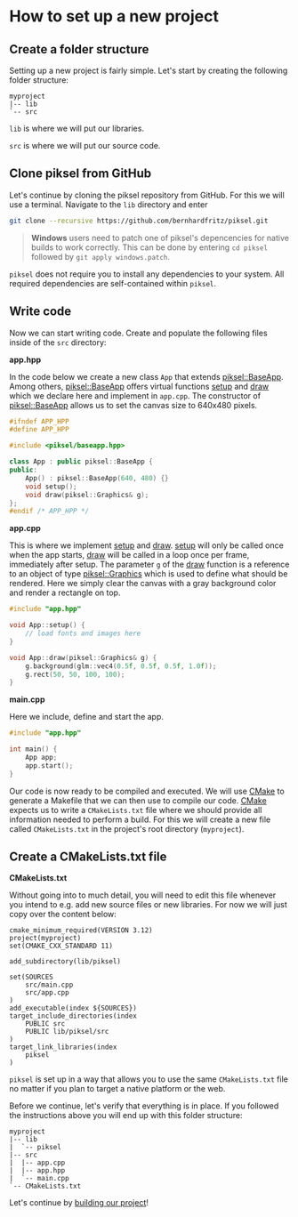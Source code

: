 # How to set up a new project

## Create a folder structure

Setting up a new project is fairly simple. Let's start by creating the following folder structure:

```
myproject
|-- lib
`-- src
```

`lib` is where we will put our libraries.

`src` is where we will put our source code.

## Clone piksel from GitHub

Let's continue by cloning the piksel repository from GitHub. For this we will use a terminal. Navigate to the `lib` directory and enter

```bash
git clone --recursive https://github.com/bernhardfritz/piksel.git
```

>**Windows** users need to patch one of piksel's depencencies for native builds to work correctly. This can be done by entering `cd piksel` followed by `git apply windows.patch`.

`piksel` does not require you to install any dependencies to your system. All required dependencies are self-contained within `piksel`.

## Write code

Now we can start writing code. Create and populate the following files inside of the `src` directory:

**app.hpp**

In the code below we create a new class `App` that extends [piksel::BaseApp](reference/baseapp.md). Among others, [piksel::BaseApp](reference/baseapp.md) offers virtual functions [setup](reference/baseapp.md#setup) and [draw](reference/baseapp.md#draw) which we declare here and implement in `app.cpp`. The constructor of [piksel::BaseApp](reference/baseapp.md) allows us to set the canvas size to 640x480 pixels.

```cpp
#ifndef APP_HPP
#define APP_HPP

#include <piksel/baseapp.hpp>

class App : public piksel::BaseApp {
public:
    App() : piksel::BaseApp(640, 480) {}
    void setup();
    void draw(piksel::Graphics& g);
};
#endif /* APP_HPP */
```

**app.cpp**

This is where we implement [setup](reference/baseapp.md#setup) and [draw](reference/baseapp.md#draw). [setup](reference/baseapp.md#setup) will only be called once when the app starts, [draw](reference/baseapp.md#draw) will be called in a loop once per frame, immediately after setup. The parameter `g` of the [draw](reference/baseapp.md#draw) function is a reference to an object of type [piksel::Graphics](reference/graphics.md) which is used to define what should be rendered. Here we simply clear the canvas with a gray background color and render a rectangle on top.

```cpp
#include "app.hpp"

void App::setup() {
    // load fonts and images here
}

void App::draw(piksel::Graphics& g) {
    g.background(glm::vec4(0.5f, 0.5f, 0.5f, 1.0f));
    g.rect(50, 50, 100, 100);
}
```

**main.cpp**

Here we include, define and start the app.

```cpp
#include "app.hpp"

int main() {
    App app;
    app.start();
}
```

Our code is now ready to be compiled and executed. We will use [CMake](https://cmake.org/) to generate a Makefile that we can then use to compile our code. [CMake](https://cmake.org/) expects us to write a `CMakeLists.txt` file where we should provide all information needed to perform a build. For this we will create a new file called `CMakeLists.txt` in the project's root directory (`myproject`).

## Create a CMakeLists.txt file

**CMakeLists.txt**

Without going into to much detail, you will need to edit this file whenever you intend to e.g. add new source files or new libraries. For now we will just copy over the content below:

```
cmake_minimum_required(VERSION 3.12)
project(myproject)
set(CMAKE_CXX_STANDARD 11)

add_subdirectory(lib/piksel)

set(SOURCES
    src/main.cpp
    src/app.cpp
)
add_executable(index ${SOURCES})
target_include_directories(index
    PUBLIC src
    PUBLIC lib/piksel/src
)
target_link_libraries(index
    piksel
)
```

`piksel` is set up in a way that allows you to use the same `CMakeLists.txt` file no matter if you plan to target a native platform or the web. 

Before we continue, let's verify that everything is in place. If you followed the instructions above you will end up with this folder structure:

```
myproject
|-- lib
|  `-- piksel
|-- src
|  |-- app.cpp
|  |-- app.hpp
|  `-- main.cpp 
`-- CMakeLists.txt
```

Let's continue by [building our project](gettingstarted/buildproject.md)!
